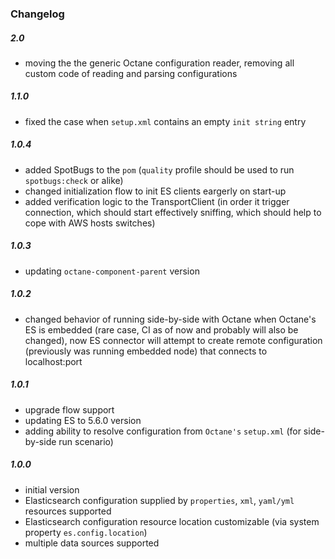 ### Changelog

##### 2.0
- moving the the generic Octane configuration reader, removing all custom code of reading and parsing configurations

##### 1.1.0
- fixed the case when `setup.xml` contains an empty `init string` entry

##### 1.0.4
- added SpotBugs to the `pom` (`quality` profile should be used to run `spotbugs:check` or alike)
- changed initialization flow to init ES clients eargerly on start-up
- added verification logic to the TransportClient (in order it trigger connection, which should start effectively sniffing, which should help to cope with AWS hosts switches)

##### 1.0.3
- updating `octane-component-parent` version

##### 1.0.2
- changed behavior of running side-by-side with Octane when Octane's ES is embedded (rare case, CI as of now and probably will also be changed), now ES connector will attempt to create remote configuration (previously was running embedded node) that connects to localhost:port

##### 1.0.1
- upgrade flow support
- updating ES to 5.6.0 version
- adding ability to resolve configuration from `Octane's` `setup.xml` (for side-by-side run scenario)

##### 1.0.0
- initial version
- Elasticsearch configuration supplied by `properties`, `xml`, `yaml/yml` resources supported
- Elasticsearch configuration resource location customizable (via system property `es.config.location`)
- multiple data sources supported